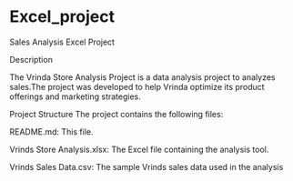 # Excel_project
Sales Analysis Excel Project

Description

The Vrinda Store Analysis Project is a data analysis project to analyzes sales.The project was developed to help Vrinda optimize its product offerings and marketing strategies. 

Project Structure
The project contains the following files:

README.md: This file.

Vrinds Store Analysis.xlsx: The Excel file containing the analysis tool.

Vrinds Sales Data.csv: The sample Vrinds sales data used in the analysis

